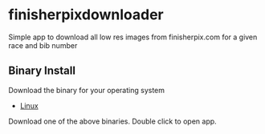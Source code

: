 # finisherpixdownloader
Simple app to download all low res images from finisherpix.com for a 
given race and bib number

## Binary Install 

Download the binary for your operating system

- [Linux](../../raw/master/dist/Linux/finisherpixdownloader)

Download one of the above binaries. Double click to open app. 


